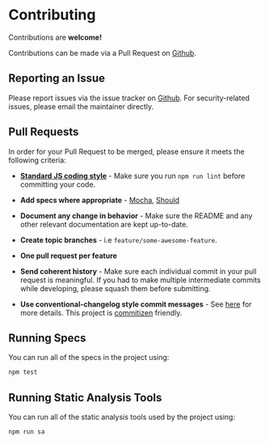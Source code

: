 # Contributing

Contributions are **welcome!**

Contributions can be made via a Pull Request on [Github](https://github.com/mike182uk/cellref).

## Reporting an Issue

Please report issues via the issue tracker on [Github](https://github.com/mike182uk/cellref). For security-related issues, please email the maintainer directly.

## Pull Requests

In order for your Pull Request to be merged, please ensure it meets the following criteria:

- **[Standard JS coding style](http://standardjs.com/index.html)** - Make sure you run `npm run lint` before committing your code.

- **Add specs where appropriate** - [Mocha](http://mochajs.org/), [Should](https://shouldjs.github.io/)

- **Document any change in behavior** - Make sure the README and any other relevant documentation are kept up-to-date.

- **Create topic branches** - i.e `feature/some-awesome-feature`.

- **One pull request per feature**

- **Send coherent history** - Make sure each individual commit in your pull request is meaningful. If you had to make multiple intermediate commits while developing, please squash them before submitting.

- **Use conventional-changelog style commit messages** - See [here](https://github.com/angular/angular.js/blob/master/CONTRIBUTING.md#-git-commit-guidelines) for more details. This project is [commitizen](https://commitizen.github.io/cz-cli/) friendly.

## Running Specs

You can run all of the specs in the project using:

```bash
npm test
```

## Running Static Analysis Tools

You can run all of the static analysis tools used by the project using:

```bash
npm run sa
```

